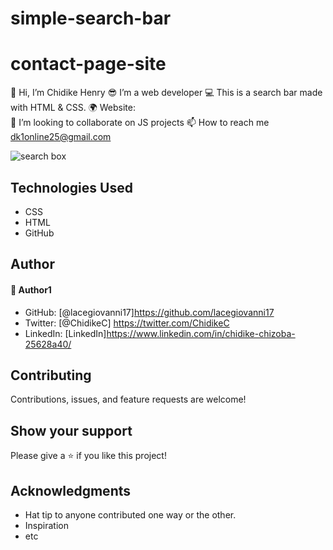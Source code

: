 # simple-search-bar
# contact-page-site
👋 Hi, I’m Chidike Henry 
😎 I’m a web developer 
💻 This is a search bar made with HTML & CSS. 
🌍 Website:  
💞️ I’m looking to collaborate on JS projects 
📫 How to reach me dk1online25@gmail.com

![search box](https://user-images.githubusercontent.com/30509335/188992663-907d1987-c7e9-493a-800c-f65e8736c8b7.PNG)


## Technologies Used
* CSS
* HTML
* GitHub

## Author

#### 👤 Author1
- GitHub: [@lacegiovanni17]https://github.com/lacegiovanni17
- Twitter: [@ChidikeC] https://twitter.com/ChidikeC
- LinkedIn: [LinkedIn]https://www.linkedin.com/in/chidike-chizoba-25628a40/

## Contributing 
Contributions, issues, and feature requests are welcome!

## Show your support
Please give a ⭐️ if you like this project! 

## Acknowledgments
- Hat tip to anyone contributed one way or the other.
- Inspiration
- etc
